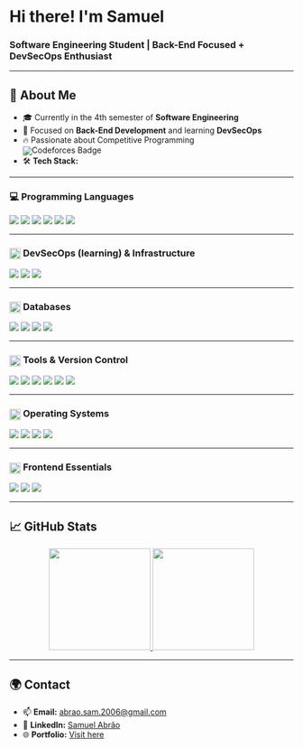 # **Hi there! I'm Samuel**
### **Software Engineering Student | Back-End Focused + DevSecOps Enthusiast**

---

## 🚀 **About Me**
- 🎓 Currently in the 4th semester of **Software Engineering**
- 🔐 Focused on **Back-End Development** and learning **DevSecOps**
- 🔥 Passionate about Competitive Programming  
  <a href="https://codeforces.com/profile/samuka7abrr">
    <span style="vertical-align:middle; line-height:1;">
      <img 
        src="https://codeforces-readme-stats.vercel.app/api/badge?username=samuka7abrr&style=for-the-badge" 
        alt="Codeforces Badge" 
        style="vertical-align:middle; display:inline-block; line-height:1;"
      />
    </span>
  </a>
- 🛠️ **Tech Stack:**

---

### **💻 Programming Languages**
<p align="left">
  <img src="https://img.shields.io/badge/-TypeScript-333333?style=for-the-badge&logo=typescript" />
  <img src="https://img.shields.io/badge/-Python-333333?style=for-the-badge&logo=python" />
  <img src="https://img.shields.io/badge/-C++-333333?style=for-the-badge&logo=c%2B%2B" />
  <img src="https://img.shields.io/badge/-JavaScript-333333?style=for-the-badge&logo=javascript" />
  <img src="https://img.shields.io/badge/-C-333333?style=for-the-badge&logo=c" />
  <img src="https://img.shields.io/badge/-SQL-333333?style=for-the-badge&logo=postgresql" />
</p>

---

### <img src="https://cdn.jsdelivr.net/gh/devicons/devicon/icons/bash/bash-original.svg" style="width:20px; height:20px; vertical-align:middle;" /> **DevSecOps (learning) & Infrastructure**
<p align="left">
  <img src="https://img.shields.io/badge/-Docker-333333?style=for-the-badge&logo=docker" />
  <img src="https://img.shields.io/badge/-GitHub_Actions-333333?style=for-the-badge&logo=github-actions" />
  <img src="https://img.shields.io/badge/-Shell_Scripting-333333?style=for-the-badge&logo=gnu-bash" />
</p>

---

### <img src="https://cdn.jsdelivr.net/gh/devicons/devicon/icons/postgresql/postgresql-original.svg" style="width:20px; height:20px; vertical-align:middle;" /> **Databases**
<p align="left">
  <img src="https://img.shields.io/badge/-PostgreSQL-333333?style=for-the-badge&logo=postgresql" />
  <img src="https://img.shields.io/badge/-MongoDB-333333?style=for-the-badge&logo=mongodb" />
  <img src="https://img.shields.io/badge/-Knex.js-333333?style=for-the-badge&logo=knex.js" />
  <img src="https://img.shields.io/badge/-Prisma-333333?style=for-the-badge&logo=prisma&logoColor=282B6B" />
</p>

---

### <img src="https://cdn.jsdelivr.net/gh/devicons/devicon/icons/git/git-original.svg" style="width:20px; height:20px; vertical-align:middle;" /> **Tools & Version Control**
<p align="left">
  <img src="https://img.shields.io/badge/-Git-333333?style=for-the-badge&logo=git" />
  <img src="https://img.shields.io/badge/-GitHub-333333?style=for-the-badge&logo=github" />
  <img src="https://img.shields.io/badge/-Insomnia-333333?style=for-the-badge&logo=insomnia" />
  <img src="https://img.shields.io/badge/-VSCode-333333?style=for-the-badge&logo=visual-studio-code&logoColor=007ACC" />
  <img src="https://img.shields.io/badge/-Vim-333333?style=for-the-badge&logo=vim&logoColor=019733" />
  <img src="https://img.shields.io/badge/-Postman-333333?style=for-the-badge&logo=postman" />
</p>

---

### <img src="https://cdn.jsdelivr.net/gh/devicons/devicon/icons/linux/linux-original.svg" style="width:20px; height:20px; vertical-align:middle;" /> **Operating Systems**
<p align="left">
  <img src="https://img.shields.io/badge/-Debian-333333?style=for-the-badge&logo=debian&logoColor=A80030" />
  <img src="https://img.shields.io/badge/-Ubuntu-333333?style=for-the-badge&logo=ubuntu" />
  <img src="https://img.shields.io/badge/-Windows_10-333333?style=for-the-badge&logo=windows" />
  <img src="https://img.shields.io/badge/-Rocky_Linux-333333?style=for-the-badge&logo=rocky-linux" />
</p>

---

### <img src="https://cdn.jsdelivr.net/gh/devicons/devicon/icons/react/react-original.svg" style="width:20px; height:20px; vertical-align:middle;" /> **Frontend Essentials**
<p align="left">
  <img src="https://img.shields.io/badge/-React-333333?style=for-the-badge&logo=react" />
  <img src="https://img.shields.io/badge/-CSS--in--JS-333333?style=for-the-badge&logo=styled-components" />
  <img src="https://img.shields.io/badge/-Framer_Motion-333333?style=for-the-badge&logo=framer" />
</p>

---

## 📈 **GitHub Stats**

<div align="center">  
  <a href="https://github.com/samuka7abr">  
    <img height="180em" src="https://github-readme-stats.vercel.app/api?username=samuka7abr&show_icons=true&theme=dark&count_private=false"/>  
    <img height="180em" src="https://github-readme-stats.vercel.app/api/top-langs/?username=samuka7abr&hide=html,css&langs_count=55&layout=compact&theme=dark"/>
  </a>  
</div>

---

## 🌍 **Contact**

- 📫 **Email:** [abrao.sam.2006@gmail.com](mailto:abrao.sam.2006@gmail.com)  
- 💼 **LinkedIn:** [Samuel Abrão](https://www.linkedin.com/in/samuel-abr%C3%A3o-0655a12ba/)  
- 🌐 **Portfolio:** [Visit here](https://portifolio-lyart-three-23.vercel.app)
